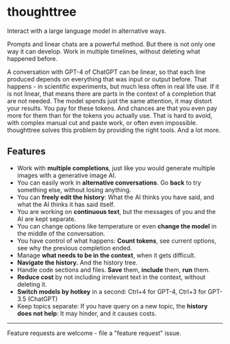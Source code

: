 # thoughttree
Interact with a large language model in alternative ways.  

Prompts and linear chats are a powerful method. But there is not only one way it can develop. Work in multiple timelines, without deleting what happened before. 

A conversation with GPT-4 of ChatGPT can be linear, so that each line produced depends on everything that was input or output before. That happens - in scientific experiments, but much less often in real life use. If it is not linear, that means there are parts in the context of a completion that are not needed. The model spends just the same attention, it may distort your results. You pay for these tokens. And chances are that you even pay more for them than for the tokens you actually use. That is hard to avoid, with complex manual cut and paste work, or often even impossible. thoughttree solves this problem by providing the right tools. And a lot more.

## Features

- Work with **multiple completions**, just like you would generate multiple images with a generative image AI.
- You can easily work in **alternative conversations**. Go **back** to try something else, without losing anything.
- You can **freely edit the history**: What the AI thinks you have said, and what the AI thinks it has said itself.
- You are working on **continuous text**, but the messages of you and the AI are kept separate.  
- You can change options like temperature or even **change the model** in the middle of the conversation.
- You have control of what happens: **Count tokens**, see current options, see why the previous completion ended.
- Manage **what needs to be in the context**, when it gets difficult. 
- **Navigate the history.** And the history tree.
- Handle code sections and files. **Save** them, **include** them, **run** them.
- **Reduce cost** by not including irrelevant text in the context, without deleting it.
- **Switch models by hotkey** in a second: Ctrl+4 for GPT-4, Ctrl+3 for GPT-3.5 (ChatGPT)
- Keep topics separate: If you have query on a new topic, the **history does not help**: It may hinder, and it causes costs. 

----

Feature requests are welcome - file a "feature request" issue.
